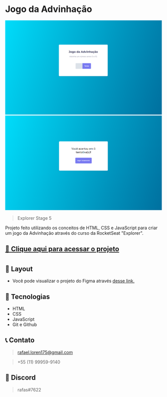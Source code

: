 # Jogo da Advinhação
 
![preview](./.github/preview.png)
![preview](./.github/preview2.png)

> Explorer Stage 5

Projeto feito utilizando os conceitos de HTML, CSS e JavaScript para criar um jogo da Advinhação através do curso da RocketSeat "Explorer".

## [🔗 Clique aqui para acessar o projeto](https://loren175.github.io/jogo-advinhacao)

#

## 📕 Layout
- Você pode visualizar o projeto do Figma através [desse link.](https://www.figma.com/file/oNx64mGH8m9UQBVq6DiutL/Jogo-Adivinha%C3%A7%C3%A3o-(Copy)?t=ups931PQZwPNYnMO-0)

## 🚀 Tecnologias

- HTML
- CSS
- JavaScript
- Git e Github

## 📞 Contato

>rafael.loren175@gmail.com

>+55 (11) 99959-9140


## 👾 Discord

>rafas#7622